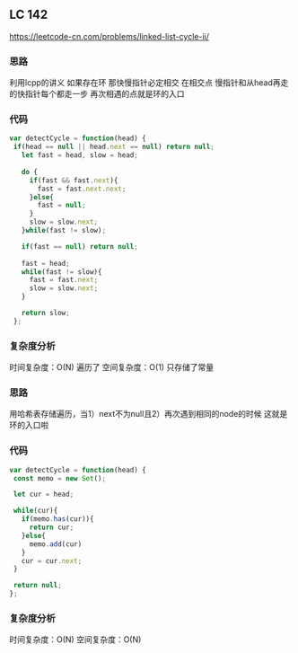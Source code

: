## LC 142
https://leetcode-cn.com/problems/linked-list-cycle-ii/
### 思路
利用lcpp的讲义
如果存在环 那快慢指针必定相交
在相交点 慢指针和从head再走的快指针每个都走一步 再次相遇的点就是环的入口

### 代码
 ``` JavaScript
var detectCycle = function(head) {
  if(head == null || head.next == null) return null;
    let fast = head, slow = head;
    
    do {
      if(fast && fast.next){
        fast = fast.next.next;
      }else{
        fast = null;
      }
      slow = slow.next;
    }while(fast != slow);

    if(fast == null) return null;
    
    fast = head;
    while(fast != slow){
      fast = fast.next;
      slow = slow.next;
    }

    return slow;
  };

```
### 复杂度分析
时间复杂度：O(N) 遍历了
空间复杂度：O(1) 只存储了常量

### 思路
用哈希表存储遍历，当1）next不为null且2）再次遇到相同的node的时候
这就是环的入口啦

### 代码
 ``` JavaScript
var detectCycle = function(head) {
  const memo = new Set();

  let cur = head;

  while(cur){
    if(memo.has(cur)){
      return cur;
    }else{
      memo.add(cur)
    }
    cur = cur.next;
  }

  return null;
};

```
### 复杂度分析
时间复杂度：O(N)
空间复杂度：O(N)